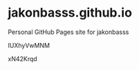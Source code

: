# jakonbasss.github.io
Personal GitHub Pages site for jakonbasss






















IUXhyVwMNM

xN42Krqd
